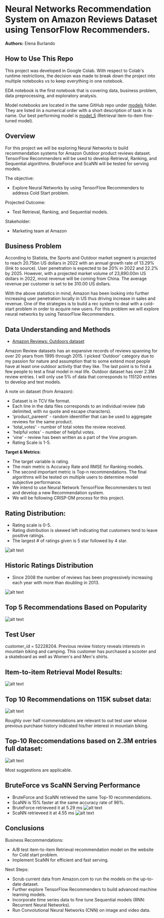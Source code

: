# Neural Networks Recommendation System on Amazon Reviews Dataset using TensorFlow Recommenders. 

**Authors:** Elena Burlando

## How to Use This Repo
This project was developed in Google Colab. With respect to Colab's runtime restrictions, the decision was made to break down the project into multiple notebooks vs to keep everything in one notebook. 

EDA notebook is the first notebook that is covering data, business problem, data preprocessing, and exploratory analysis. 

Model notebooks are located in the same GitHub repo under [models](https://github.com/rusalka013/Amazon_Rec_Systems/tree/main/models) folder. They are listed iin a numerical order with a short description of task in its name. Our best performing model is [model_5](https://github.com/rusalka013/Amazon_Rec_Systems/blob/main/models/model_5_Retrieval_item_item_fine_tuned_full_dataset.ipynb) (Retrieval item-to-item fine-tuned model). 


## Overview
For this project we will be exploring Neural Networks to build recommendation systems for Amazon Outdoor product reviews dataset. TensorFlow Recommenders will be used to develop Retrieval, Ranking, and Sequential algorithms. BruteForce and ScaNN will be tested for serving models. 

The objective:

* Explore Neural Networks by using TensorFlow Recommenders to address Cold Start problem. 

Projected Outcome: 
* Test Retrieval, Ranking, and Sequential models. 

Stakeholder:

* Marketing team at Amazon


## Business Problem

According to Statista, the Sports and Outdoor market segment is projected to reach 20.75bn US dollars in 2022 with an annual growth rate of 13.29% (link to source). User penetration is expected to be 20% in 2022 and 22.2% by 2025. However, with a projected market volume of 23,890.00m US dollars in 2022, most revenue will be coming from China. The average revenue per customer is set to be 310.00 US dollars.

With the above statistics in mind, Amazon has been looking into further increasing user penetration locally in US thus driving increase in sales and revenue. One of the strategies is to build a rec system to deal with a cold-start problem in order to acquire new users. For this problem we will explore neural networks by using TensorFlow Recommenders.


## Data Understanding and Methods

* [Amazon Reviews: Outdoors dataset](https://www.tensorflow.org/datasets/catalog/amazon_us_reviews)

Amazon Review datasets has an expansive records of reviews spanning for over 20 years from 1995 through 2015. I picked 'Outdoor' category due to my passion for nature and assumption that to some extend most people have at least one outdoor activity that they like. The last point is to find a few people to test a final model in real life. 
Outdoor dataset has over 2.3M review entries. I will only use 5% of data that corresponds to 115120 entries to develop and test models. 

A note on dataset (from Amazon): 
* Dataset is in TCV file format. 
*  Each line in the data files corresponds to an individual review (tab delimited, with no quote and escape characters).
* 'product_pareent' - random ideentifier that can be used to aggregate reviews for the same product. 
* 'total_votes' - number of total votes the review received.
* 'helpful votes' - number of helpful votes.
* 'vine' - review has been written as a part of the Vine program.
* Rating Scale is 1-5. 
 
**Target & Metrics**:  
* The target variable is rating.
* The main metric is Accuracy Rate and RMSE for Ranking models. 
* The second important metric is Top-n recommendations. The final algorithms will be tested on multiple users to determine model subjective performance. 
* We intend to use Neural Network TensorFlow Recommenders to test and develop a new Recommendation system.  
* We will be following CRISP-DM process for this project.



## Rating Distribution:

* Rating scale is 0-5. 
* Rating distribution is skewed left indicating that customers tend to leave positive ratings. 
* The largest # of ratings given is 5 star followed by 4 star. 

![alt text](https://github.com/rusalka013/Amazon_Rec_Systems/blob/main/Visuals/Rating_Distribution.png)


## Historic Ratings Distribution

* Since 2008 the number of reviews has been progressively increasing each year with more than doubling in 2013.

![alt text](https://github.com/rusalka013/Amazon_Rec_Systems/blob/main/Visuals/Historic_Rating_Distribution.png)


## Top 5 Recommendations Based on Popularity


![alt text](https://github.com/rusalka013/Amazon_Rec_Systems/blob/main/Visuals/Most_popular_products.png)

## Test User

customer_id = 52228204. 
Previous review history reveals interests in mountain biking and camping. This customer has purchased a scooter and a skateboard as well as Women's and Men's shirts. 

## Item-to-item Retrieval Model Results:
![alt text](https://github.com/rusalka013/Amazon_Rec_Systems/blob/main/Visuals/top-k%20accuracy.png)

## Top 10 Recommendations on 115K subset data: 

![alt text](https://github.com/rusalka013/Amazon_Rec_Systems/blob/main/Visuals/Top-10_recs.png)

Roughly over half rcommendations are relevant to out test user whose previous purchase history indicated his/her interest in mountain biking. 

## Top-10 Reccomendations based on 2.3M entries full dataset: 
![alt text](https://github.com/rusalka013/Amazon_Rec_Systems/blob/main/Visuals/recs_on_full_data.png)

Most suggestions are applicable. 

## BruteForce vs ScaNN Serving Performance
* BruteForce and ScaNN retrieved the same Top-10 recommendations. 
* ScaNN is 15% faster at the same accuracy rate of 96%. 
* BruteForce retrieveed it at 5.29 ms 
![alt text](https://github.com/rusalka013/Amazon_Rec_Systems/blob/main/Visuals/bruteforce.png)
* ScaNN retrieveed it at 4.55 ms
![alt text](https://github.com/rusalka013/Amazon_Rec_Systems/blob/main/Visuals/scann.png)


## Conclusions

Business Recommendations: 

* A/B test item-to-item Retrieval recommendation model on the website for Cold start problem. 
* Implement ScaNN for efficient and fast serving.

Next Steps: 
* Scrub current data from Amazon.com to run the models on the up-to-date dataset. 
* Further explore TensorFlow Recommenders to build advanced machine learning models. 
* Incorporate time series data to fine tune Sequential models (RNN: Recurrent Neural Networks).
* Run Convolutional Neural Networks (CNN) on image and video data. 





